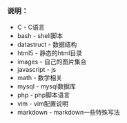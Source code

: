 ### 说明：
* C - C语言
* bash - shell脚本
* datastruct - 数据结构
* html5 - 静态的html目录
* images - 自己的图片集合
* javascript - js
* math - 数学相关
* mysql - mysql数据库
* php - php脚本语言
* vim - vim配置说明
* markdown - markdown一些特殊写法
